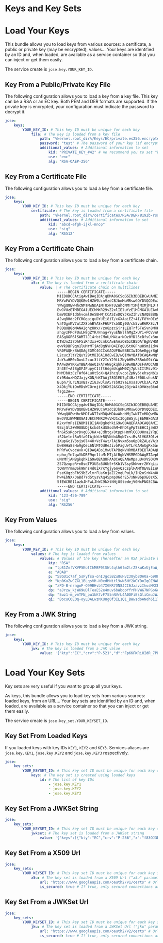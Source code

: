 Keys and Key Sets
=================

# Load Your Keys

This bundle allows you to load keys from various sources: a certificate, a public or private key (may be encrypted), values...
Your keys are identified by an ID and, when loaded, are available as a service container so that you can inject or get them easily.

The service create is `jose.key.YOUR_KEY_ID`.

## Key From a Public/Private Key File

The following configuration allows you to load a key from a key file. This key can be a RSA or an EC key. Both PEM and DER formats are supported.
If the private key is encrypted, your configuration must indicate the password to decrypt it.

```yml
jose:
    keys:
        YOUR_KEY_ID: # This key ID must be unique for each key
            file: # The key is loaded from a key file
                path: "%kernel.root_dir%/Keys/EC/private.es256.encrypted.key" # The path to your file
                password: "test" # The password of your key (if encrypted)
                additional_values: # Additional information to set
                    kid: "PRIVATE_KEY_#42" # We recommend you to set "kid" (the key ID), "use" ("sig" or "enc") and "alg" (algorithm)
                    use: "enc"
                    alg: "RSA-OAEP-256"
```

## Key From a Certificate File

The following configuration allows you to load a key from a certificate file.

```yml
jose:
    keys:
        YOUR_KEY_ID: # This key ID must be unique for each key
            certificate: # The key is loaded from a certificate file
                path: "%kernel.root_dir%/certificates/RSA/DER/8192b-rsa-example-cert.der"
                additional_values: # Additional information to set
                    kid: "abcd-efgh-ijkl-mnop"
                    use: "sig"
                    alg: "RS512"
```

## Key From a Certificate Chain

The following configuration allows you to load a key from a certificate chain.

```yml
jose:
    keys:
        YOUR_KEY_ID: # This key ID must be unique for each key
            x5c: # The key is loaded from a certificate chain
                value: | # The certificate chain on multilines
                        -----BEGIN CERTIFICATE-----
                        MIID8DCCAtigAwIBAgIDAjqDMA0GCSqGSIb3DQEBCwUAMEIxCzAJBgNVBAYTAlVT
                        MRYwFAYDVQQKEw1HZW9UcnVzdCBJbmMuMRswGQYDVQQDExJHZW9UcnVzdCBHbG9i
                        YWwgQ0EwHhcNMTMwNDA1MTUxNTU2WhcNMTYxMjMxMjM1OTU5WjBJMQswCQYDVQQG
                        EwJVUzETMBEGA1UEChMKR29vZ2xlIEluYzElMCMGA1UEAxMcR29vZ2xlIEludGVy
                        bmV0IEF1dGhvcml0eSBHMjCCASIwDQYJKoZIhvcNAQEBBQADggEPADCCAQoCggEB
                        AJwqBHdc2FCROgajguDYUEi8iT/xGXAaiEZ+4I/F8YnOIe5a/mENtzJEiaB0C1NP
                        VaTOgmKV7utZX8bhBYASxF6UP7xbSDj0U/ck5vuR6RXEz/RTDfRK/J9U3n2+oGtv
                        h8DQUB8oMANA2ghzUWx//zo8pzcGjr1LEQTrfSTe5vn8MXH7lNVg8y5Kr0LSy+rE
                        ahqyzFPdFUuLH8gZYR/Nnag+YyuENWllhMgZxUYi+FOVvuOAShDGKuy6lyARxzmZ
                        EASg8GF6lSWMTlJ14rbtCMoU/M4iarNOz0YDl5cDfsCx3nuvRTPPuj5xt970JSXC
                        DTWJnZ37DhF5iR43xa+OcmkCAwEAAaOB5zCB5DAfBgNVHSMEGDAWgBTAephojYn7
                        qwVkDBF9qn1luMrMTjAdBgNVHQ4EFgQUSt0GFhu89mi1dvWBtrtiGrpagS8wDgYD
                        VR0PAQH/BAQDAgEGMC4GCCsGAQUFBwEBBCIwIDAeBggrBgEFBQcwAYYSaHR0cDov
                        L2cuc3ltY2QuY29tMBIGA1UdEwEB/wQIMAYBAf8CAQAwNQYDVR0fBC4wLDAqoCig
                        JoYkaHR0cDovL2cuc3ltY2IuY29tL2NybHMvZ3RnbG9iYWwuY3JsMBcGA1UdIAQQ
                        MA4wDAYKKwYBBAHWeQIFATANBgkqhkiG9w0BAQsFAAOCAQEAqvqpIM1qZ4PtXtR+
                        3h3Ef+AlBgDFJPupyC1tft6dgmUsgWM0Zj7pUsIItMsv91+ZOmqcUHqFBYx90SpI
                        hNMJbHzCzTWf84LuUt5oX+QAihcglvcpjZpNy6jehsgNb1aHA30DP9z6eX0hGfnI
                        Oi9RdozHQZJxjyXON/hKTAAj78Q1EK7gI4BzfE00LshukNYQHpmEcxpw8u1VDu4X
                        Bupn7jLrLN1nBz/2i8Jw3lsA5rsb0zYaImxssDVCbJAJPZPpZAkiDoUGn8JzIdPm
                        X4DkjYUiOnMDsWCOrmji9D6X52ASCWg23jrW4kOVWzeBkoEfu43XrVJkFleW2V40
                        fsg12A==
                        -----END CERTIFICATE-----
                        -----BEGIN CERTIFICATE-----
                        MIIDVDCCAjygAwIBAgIDAjRWMA0GCSqGSIb3DQEBBQUAMEIxCzAJBgNVBAYTAlVT
                        MRYwFAYDVQQKEw1HZW9UcnVzdCBJbmMuMRswGQYDVQQDExJHZW9UcnVzdCBHbG9i
                        YWwgQ0EwHhcNMDIwNTIxMDQwMDAwWhcNMjIwNTIxMDQwMDAwWjBCMQswCQYDVQQG
                        EwJVUzEWMBQGA1UEChMNR2VvVHJ1c3QgSW5jLjEbMBkGA1UEAxMSR2VvVHJ1c3Qg
                        R2xvYmFsIENBMIIBIjANBgkqhkiG9w0BAQEFAAOCAQ8AMIIBCgKCAQEA2swYYzD9
                        9BcjGlZ+W988bDjkcbd4kdS8odhM+KhDtgPpTSEHCIjaWC9mOSm9BXiLnTjoBbdq
                        fnGk5sRgprDvgOSJKA+eJdbtg/OtppHHmMlCGDUUna2YRpIuT8rxh0PBFpVXLVDv
                        iS2Aelet8u5fa9IAjbkU+BQVNdnARqN7csiRv8lVK83Qlz6cJmTM386DGXHKTubU
                        1XupGc1V3sjs0l44U+VcT4wt/lAjNvxm5suOpDkZALeVAjmRCw7+OC7RHQWa9k0+
                        bw8HHa8sHo9gOeL6NlMTOdReJivbPagUvTLrGAMoUgRx5aszPeE4uwc2hGKceeoW
                        MPRfwCvocWvk+QIDAQABo1MwUTAPBgNVHRMBAf8EBTADAQH/MB0GA1UdDgQWBBTA
                        ephojYn7qwVkDBF9qn1luMrMTjAfBgNVHSMEGDAWgBTAephojYn7qwVkDBF9qn1l
                        uMrMTjANBgkqhkiG9w0BAQUFAAOCAQEANeMpauUvXVSOKVCUn5kaFOSPeCpilKIn
                        Z57QzxpeR+nBsqTP3UEaBU6bS+5Kb1VSsyShNwrrZHYqLizz/Tt1kL/6cdjHPTfS
                        tQWVYrmm3ok9Nns4d0iXrKYgjy6myQzCsplFAMfOEVEiIuCl6rYVSAlk6l5PdPcF
                        PseKUgzbFbS9bZvlxrFUaKnjaZC2mqUPuLk/IH2uSrW4nOQdtqvmlKXBx4Ot2/Un
                        hw4EbNX/3aBd7YdStysVAq45pmp06drE57xNNB6pXE0zX5IJL4hmXXeXxx12E6nV
                        5fEWCRE11azbJHFwLJhWC9kXtNHjUStedejV0NxPNO3CBWaAocvmMw==
                        -----END CERTIFICATE-----
                additional_values: # Additional information to set
                    kid: "123-456-789"
                    use: "sig"
                    alg: "RS256"
```

## Key From Values

The following configuration allows you to load a key from values.

```yml
jose:
    keys:
        YOUR_KEY_ID: # This key ID must be unique for each key
            values: # The key is loaded from values
                values: # Values of the key (hereafter an RSA private key)
                    kty: "RSA"
                    n: "tpS1ZmfVKVP5KofIhMBP0tSWc4qlh6fm2lrZSkuKxUjEaWjzZSzs72gEIGxraWusMdoRuV54xsWRyf5KeZT0S-I5Prle3Idi3gICiO4NwvMk6JwSBcJWwmSLFEKyUSnB2CtfiGc0_5rQCpcEt_Dn5iM-BNn7fqpoLIbks8rXKUIj8-qMVqkTXsEKeKinE23t1ykMldsNaaOH-hvGti5Jt2DMnH1JjoXdDXfxvSP_0gjUYb0ektudYFXoA6wekmQyJeImvgx4Myz1I4iHtkY_Cp7J4Mn1ejZ6HNmyvoTE_4OuY1uCeYv4UyXFc1s1uUyYtj4z57qsHGsS4dQ3A2MJsw"
                    e: "AQAB"
                    p: "5BGU1c7af_5sFyfsa-onIJgo5BZu8uHvz3Uyb8OA0a-G9UPO1ShLYjX0wUfhZcFB7fwPtgmmYAN6wKGVce9eMAbX4PliPk3r-BcpZuPKkuLk_wFvgWAQ5Hqw2iEuwXLV0_e8c2gaUt_hyMC5-nFc4v0Bmv6NT6Pfry-UrK3BKWc"
                    d: "Kp0KuZwCZGL1BLgsVM-N0edMNitl9wN5Hf2WOYDoIqOZNAEKzdJuenIMhITJjRFUX05GVL138uyp2js_pqDdY9ipA7rAKThwGuDdNphZHech9ih3DGEPXs-YpmHqvIbCd3GoGm38MKwxYkddEpFnjo8rKna1_BpJthrFxjDRhw9DxJBycOdH2yWTyp62ZENPvneK40H2a57W4QScTgfecZqD59m2fGUaWaX5uUmIxaEmtGoJnd9RE4oywKhgN7_TK7wXRlqA4UoRPiH2ACrdU-_cLQL9Jc0u0GqZJK31LDbOeN95QgtSCc72k3Vtzy3CrVpp5TAA67s1Gj9Skn-CAQ"
                    q: "zPD-B-nrngwF-O99BHvb47XGKR7ON8JCI6JxavzIkusMXCB8rMyYW8zLs68L8JLAzWZ34oMq0FPUnysBxc5nTF8Nb4BZxTZ5-9cHfoKrYTI3YWsmVW2FpCJFEjMs4NXZ28PBkS9b4zjfS2KhNdkmCeOYU0tJpNfwmOTI90qeUdU"
                    dp: "aJrzw_kjWK9uDlTeaES2e4muv6bWbopYfrPHVWG7NPGoGdhnBnd70-jhgMEiTZSNU8VXw2u7prAR3kZ-kAp1DdwlqedYOzFsOJcPA0UZhbORyrBy30kbll_7u6CanFm6X4VyJxCpejd7jKNw6cCTFP1sfhWg5NVJ5EUTkPwE66M"
                    dq: "Swz1-m_vmTFN_pu1bK7vF7S5nNVrL4A0OFiEsGliCmuJWzOKdL14DiYxctvnw3H6qT2dKZZfV2tbse5N9-JecdldUjfuqAoLIe7dD7dKi42YOlTC9QXmqvTh1ohnJu8pmRFXEZQGUm_BVhoIb2_WPkjav6YSkguCUHt4HRd2YwE"
                    qi: "BocuCOEOq-oyLDALwzMXU8gOf3IL1Q1_BWwsdoANoh6i179psxgE4JXToWcpXZQQqub8ngwE6uR9fpd3m6N_PL4T55vbDDyjPKmrL2ttC2gOtx9KrpPh-Z7LQRo4BE48nHJJrystKHfFlaH2G7JxHNgMBYVADyttN09qEoav8Os"
```

## Key From a JWK String

The following configuration allows you to load a key from a JWK string.

```yml
jose:
    keys:
        YOUR_KEY_ID: # This key ID must be unique for each key
            jwk: # The key is loaded from a JWK value
                value: '{"kty":"EC","crv":"P-521","d":"Fp6KFKRiHIdR_7PP2VKxz6OkS_phyoQqwzv2I89-8zP7QScrx5r8GFLcN5mCCNJt3rN3SIgI4XoIQbNePlAj6vE","x":"AVpvo7TGpQk5P7ZLo0qkBpaT-fFDv6HQrWElBKMxcrJd_mRNapweATsVv83YON4lTIIRXzgGkmWeqbDr6RQO-1cS","y":"AIs-MoRmLaiPyG2xmPwQCHX2CGX_uCZiT3iOxTAJEZuUbeSA828K4WfAA4ODdGiB87YVShhPOkiQswV3LpbpPGhC","foo":"bar"}'
```

# Load Your Key Sets

Key sets are very useful if you want to group all your keys.


As keys, this bundle allows you to load key sets from various sources: loaded keys, from an URL...
Your key sets are identified by an ID and, when loaded, are available as a service container so that you can inject or get them easily.

The service create is `jose.key_set.YOUR_KEYSET_ID`.

## Key Set From Loaded Keys

If you loaded keys with key IDs `KEY1`, `KEY2` and `KEY3`. Services aliases are `jose.key.KEY1`, `jose.key.KEY2` and `jose.key.KEY3` respectively.

```yml
jose:
    key_sets:
        YOUR_KEYSET_ID: # This key set ID must be unique for each key set
            keys: # The key set is created using loaded keys
                id: # The list of key IDs
                    - jose.key.KEY1
                    - jose.key.KEY2
                    - jose.key.KEY3
```

## Key Set From a JWKSet String

```yml
jose:
    key_sets:
        YOUR_KEYSET_ID: # This key set ID must be unique for each key set
            jwkset: # The key set is loaded from a JWKSet string
                value: '{"keys":[{"kty":"EC","crv":"P-256","x":"f83OJ3D2xF1Bg8vub9tLe1gHMzV76e8Tus9uPHvRVEU","y":"x_FEzRu9m36HLN_tue659LNpXW6pCyStikYjKIWI5a0","use":"sign","key_ops":["sign"],"alg":"ES256","kid":"0123456789"},{"kty":"EC","crv":"P-256","x":"f83OJ3D2xF1Bg8vub9tLe1gHMzV76e8Tus9uPHvRVEU","y":"x_FEzRu9m36HLN_tue659LNpXW6pCyStikYjKIWI5a0","d":"jpsQnnGQmL-YBIffH1136cspYG6-0iY7X1fCE9-E9LI","use":"sign","key_ops":["verify"],"alg":"ES256","kid":"9876543210"}]}'
```

## Key Set From a X509 Url

```yml
jose:
    key_sets:
        YOUR_KEYSET_ID: # This key set ID must be unique for each key set
            x5u: # The key set is loaded from a X509 Url ("x5u" parameter)
                url: "https://www.googleapis.com/oauth2/v1/certs" # Url of the key set
                is_secured: true # If true, only secured connections are allowed (HTTPS with trusted certificate)
```

## Key Set From a JWKSet Url

```yml
jose:
    key_sets:
        YOUR_KEYSET_ID: # This key set ID must be unique for each key set
            jku: # The key set is loaded from a JWKSet Url ("jku" parameter)
                url: "https://www.googleapis.com/oauth2/v2/certs" # Url of the key set
                is_secured: true # If true, only secured connections are allowed (HTTPS with trusted certificate)
```
